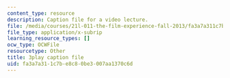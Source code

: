 ```yaml
---
content_type: resource
description: Caption file for a video lecture.
file: /media/courses/21l-011-the-film-experience-fall-2013/fa3a7a311c7be8c80be3007aa1370c6d_wAojFJTmsxE.srt
file_type: application/x-subrip
learning_resource_types: []
ocw_type: OCWFile
resourcetype: Other
title: 3play caption file
uid: fa3a7a31-1c7b-e8c8-0be3-007aa1370c6d
---
```

